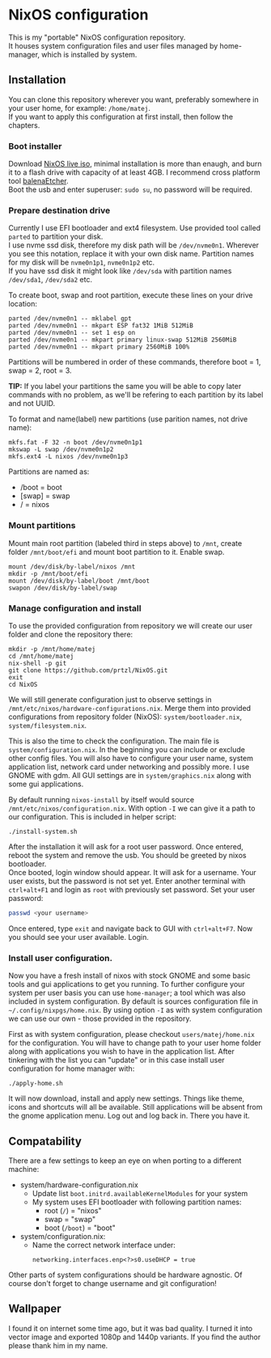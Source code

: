 # NixOS configuration

This is my "portable" NixOS configuration repository.  
It houses system configuration files and user files managed by home-manager, which is installed by system. 

## Installation

You can clone this repository wherever you want, preferably somewhere in your user home, for example: `/home/matej`.  
If you want to apply this configuration at first install, then follow the chapters.

### Boot installer

Download [NixOS live iso](https://nixos.org/download.html), minimal installation is more than enaugh, and burn it to a flash drive with capacity of at least 4GB. I recommend cross platform tool [balenaEtcher](https://www.balena.io/etcher/).  
Boot the usb and enter superuser: `sudo su`, no password will be required.

### Prepare destination drive

Currently I use EFI bootloader and ext4 filesystem. Use provided tool called `parted` to partition your disk.  
I use nvme ssd disk, therefore my disk path will be `/dev/nvme0n1`. Wherever you see this notation, replace it with your own disk name. Partition names for my disk will be `nvme0n1p1`, `nvme0n1p2` etc.  
If you have ssd disk it might look like `/dev/sda` with partition names `/dev/sda1`, `/dev/sda2` etc.  

To create boot, swap and root partition, execute these lines on your drive location:
```shell
parted /dev/nvme0n1 -- mklabel gpt
parted /dev/nvme0n1 -- mkpart ESP fat32 1MiB 512MiB
parted /dev/nvme0n1 -- set 1 esp on
parted /dev/nvme0n1 -- mkpart primary linux-swap 512MiB 2560MiB
parted /dev/nvme0n1 -- mkpart primary 2560MiB 100%
```
Partitions will be numbered in order of these commands, therefore boot = 1, swap = 2, root = 3.  

**TIP:** If you label your partitions the same you will be able to copy later commands with no problem, as we'll be refering to each partition by its label and not UUID.

To format and name(label) new partitions (use parition names, not drive name):
```shell
mkfs.fat -F 32 -n boot /dev/nvme0n1p1
mkswap -L swap /dev/nvme0n1p2
mkfs.ext4 -L nixos /dev/nvme0n1p3
```
Partitions are named as:
* /boot = boot
* [swap] = swap
* / = nixos

### Mount partitions

Mount main root partition (labeled third in steps above) to `/mnt`, create folder `/mnt/boot/efi` and mount boot partition to it. Enable swap.
```shell
mount /dev/disk/by-label/nixos /mnt
mkdir -p /mnt/boot/efi
mount /dev/disk/by-label/boot /mnt/boot
swapon /dev/disk/by-label/swap
```

### Manage configuration and install

To use the provided configuration from repository we will create our user folder and clone the repository there:
```shell
mkdir -p /mnt/home/matej
cd /mnt/home/matej
nix-shell -p git
git clone https://github.com/prtzl/NixOS.git
exit
cd NixOS
```

We will still generate configuration just to observe settings in `/mnt/etc/nixos/hardware-configurations.nix`. Merge them into provided configurations from repository folder (NixOS): `system/bootloader.nix`, `system/filesystem.nix`.  

This is also the time to check the configuration. The main file is `system/configuration.nix`. In the beginning you can include or exclude other config files. You will also have to configure your user name, system application list, network card under networking and possibly more. I use GNOME with gdm. All GUI settings are in `system/graphics.nix` along with some gui applications.   

By default running `nixos-install` by itself would source `/mnt/etc/nixos/configuration.nix`. With option `-I` we can give it a path to our configuration. This is included in helper script:
```shell
./install-system.sh
```
After the installation it will ask for a root user password. Once entered, reboot the system and remove the usb. You should be greeted by nixos bootloader.  
Once booted, login window should appear. It will ask for a username. Your user exists, but the password is not set yet. Enter another terminal with `ctrl+alt+F1` and login as `root` with previously set password. Set your user password:
```bash
passwd <your username>
```
Once entered, type `exit` and navigate back to GUI with `ctrl+alt+F7`. Now you should see your user available. Login.

### Install user configuration.

Now you have a fresh install of nixos with stock GNOME and some basic tools and gui applications to get you running. To further configure your system per user basis you can use `home-manager`; a tool which was also included in system configuration. By default is sources configuration file in `~/.config/nixpgs/home.nix`. By using option `-I` as with system configuration we can use our own - those provided in the repository.  

First as with system configuration, please checkout `users/matej/home.nix` for the configuration. You will have to change path to your user home folder along with applications you wish to have in the application list.
After tinkering with the list you can "update" or in this case install user configuration for home manager with:
```shell
./apply-home.sh
```

It will now download, install and apply new settings. Things like theme, icons and shortcuts will all be available. Still applications will be absent from the gnome application menu. Log out and log back in. There you have it.

## Compatability

There are a few settings to keep an eye on when porting to a different machine: 
* system/hardware-configuration.nix
    * Update list `boot.initrd.availableKernelModules` for your system
    * My system uses EFI bootloader with following partition names:
        * root (`/`) = "nixos"
        * swap = "swap"
        * boot (`/boot`) = "boot"
* system/configuration.nix: 
    * Name the correct network interface under:  
        ```
        networking.interfaces.enp<?>s0.useDHCP = true
        ```

Other parts of system configurations should be hardware agnostic. Of course don't forget to change username and git configuration!

## Wallpaper

I found it on internet some time ago, but it was bad quality. I turned it into vector image and exported 1080p and 1440p variants. If you find the author please thank him in my name.

